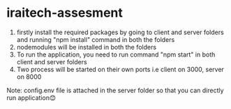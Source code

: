 # iraitech-assesment

1. firstly install the required packages by going to client and server folders and running "npm install" command in both the folders
2. nodemodules will be installed in both the folders
3. To run the application, you need to run command "npm start" in both client and server folders 
4. Two process will be started on their own ports i.e client on 3000, server on 8000

Note: config.env file is attached in the server folder so that you can directly run application😊
